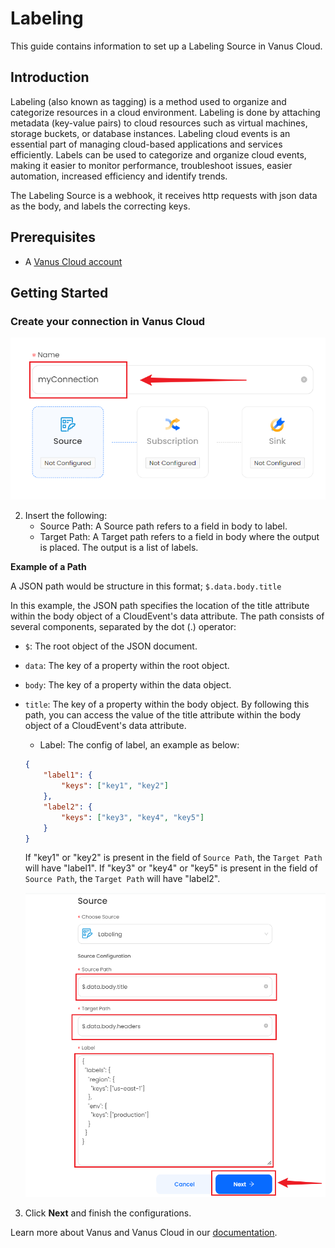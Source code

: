 # Labeling

This guide contains information to set up a Labeling Source in Vanus Cloud.

## Introduction

Labeling (also known as tagging) is a method used to organize and categorize resources in a cloud environment. Labeling is done by attaching metadata (key-value pairs) to cloud resources such as virtual machines, storage buckets, or database instances. Labeling cloud events is an essential part of managing cloud-based applications and services efficiently. Labels can be used to categorize and organize cloud events, making it easier to monitor performance, troubleshoot issues, easier automation, increased efficiency and identify trends. 

The Labeling Source is a webhook, it receives http requests with json data as the body, and labels the correcting keys.

## Prerequisites

- A [Vanus Cloud account](https://cloud.vanus.ai)

## Getting Started

### Create your connection in Vanus Cloud

![img.png](images/img2.png)

2. Insert the following:
    - Source Path: A Source path refers to a field in body to label.
    - Target Path: A Target path refers to a field in body where the output is placed. The output is a list of labels.
    
**Example of a Path**

A JSON path would be structure in this format; `$.data.body.title`

In this example, the JSON path specifies the location of the title attribute within the body object of a CloudEvent's data attribute. The path consists of several components, separated by the dot (.) operator:

- `$`: The root object of the JSON document.
- `data`: The key of a property within the root object.
- `body`: The key of a property within the data object.
- `title`: The key of a property within the body object.
By following this path, you can access the value of the title attribute within the body object of a CloudEvent's data attribute.

    - Label: The config of label, an example as below:
    ```json
    {
        "label1": {
            "keys": ["key1", "key2"]
        },
        "label2": {
            "keys": ["key3", "key4", "key5"]
        }
    }
    ```
    If "key1" or "key2" is present in the field of `Source Path`, the `Target Path` will have "label1".
    If "key3" or "key4" or "key5" is present in the field of `Source Path`, the `Target Path` will have "label2".
    
    ![img.png](images/img5.png)

3. Click **Next** and finish the configurations.

Learn more about Vanus and Vanus Cloud in our [documentation](https://docs.vanus.ai).
